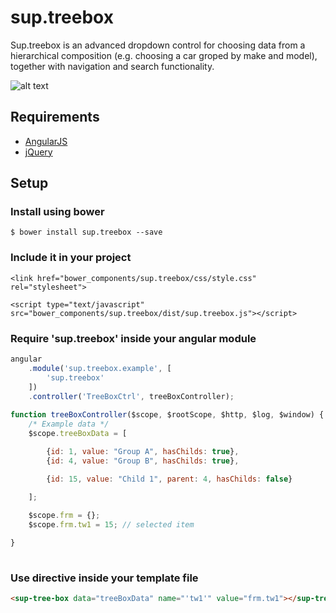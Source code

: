 # sup.treebox
Sup.treebox is an advanced dropdown control for choosing data from a hierarchical composition (e.g. choosing a car groped by make and model), together with navigation and search functionality.

![alt text](https://github.com/superius/sup.treebox/blob/master/example/treebox.png "Logo Title Text 1")


## Requirements

- [AngularJS](http://angularjs.org/)
- [jQuery](http://jquery.com/)

## Setup

### Install using bower
  `$ bower install sup.treebox --save`

### Include it in your project
```
<link href="bower_components/sup.treebox/css/style.css" rel="stylesheet">

<script type="text/javascript" src="bower_components/sup.treebox/dist/sup.treebox.js"></script>
```
### Require 'sup.treebox' inside your angular module
```javascript
angular
	.module('sup.treebox.example', [
		'sup.treebox'
	])
	.controller('TreeBoxCtrl', treeBoxController);
	
function treeBoxController($scope, $rootScope, $http, $log, $window) {
	/* Example data */
	$scope.treeBoxData = [

		{id: 1, value: "Group A", hasChilds: true},
		{id: 4, value: "Group B", hasChilds: true},

		{id: 15, value: "Child 1", parent: 4, hasChilds: false}

	];
	
	$scope.frm = {};
	$scope.frm.tw1 = 15; // selected item

}
	
```
### Use <sup-tree-box> directive inside your template file
```html
<sup-tree-box data="treeBoxData" name="'tw1'" value="frm.tw1"></sup-tree-box>
```

